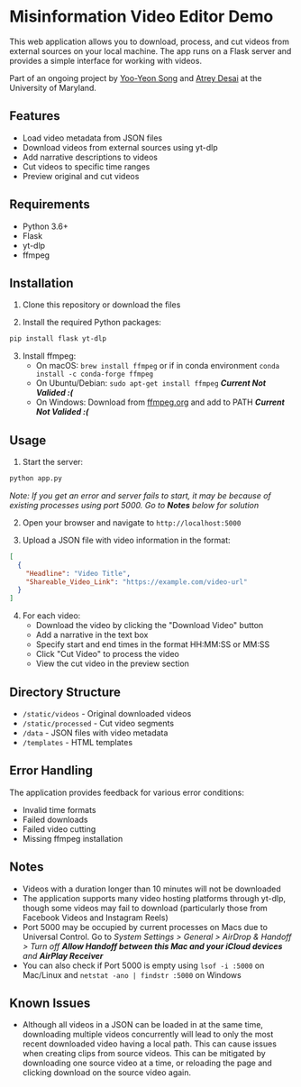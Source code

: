 # Misinformation Video Editor Demo

This web application allows you to download, process, and cut videos from external sources on your local machine. The app runs on a Flask server and provides a simple interface for working with videos.

Part of an ongoing project by [Yoo-Yeon Song](https://yysung.github.io/) and [Atrey Desai](https://atreydesai.github.io/) at the University of Maryland.

## Features

- Load video metadata from JSON files
- Download videos from external sources using yt-dlp
- Add narrative descriptions to videos
- Cut videos to specific time ranges
- Preview original and cut videos

## Requirements

- Python 3.6+
- Flask
- yt-dlp
- ffmpeg

## Installation

1. Clone this repository or download the files

2. Install the required Python packages:
```bash
pip install flask yt-dlp
```

3. Install ffmpeg:
   - On macOS: `brew install ffmpeg` or if in conda environment `conda install -c conda-forge ffmpeg`
   - On Ubuntu/Debian: `sudo apt-get install ffmpeg` ***Current Not Valided :(***
   - On Windows: Download from [ffmpeg.org](https://ffmpeg.org/download.html) and add to PATH ***Current Not Valided :(***

## Usage

1. Start the server:
```bash
python app.py
```
*Note: If you get an error and server fails to start, it may be because of existing processes using port 5000. Go to ***Notes*** below for solution*

2. Open your browser and navigate to `http://localhost:5000`

3. Upload a JSON file with video information in the format:
```json
[
  {
    "Headline": "Video Title",
    "Shareable_Video_Link": "https://example.com/video-url"
  }
]
```

4. For each video:
   - Download the video by clicking the "Download Video" button
   - Add a narrative in the text box
   - Specify start and end times in the format HH:MM:SS or MM:SS
   - Click "Cut Video" to process the video
   - View the cut video in the preview section

## Directory Structure

- `/static/videos` - Original downloaded videos
- `/static/processed` - Cut video segments
- `/data` - JSON files with video metadata
- `/templates` - HTML templates

## Error Handling

The application provides feedback for various error conditions:
- Invalid time formats
- Failed downloads
- Failed video cutting
- Missing ffmpeg installation

## Notes

- Videos with a duration longer than 10 minutes will not be downloaded
- The application supports many video hosting platforms through yt-dlp, though some videos may fail to download (particularly those from Facebook Videos and Instagram Reels)
- Port 5000 may be occupied by current processes on Macs due to Universal Control. Go to *System Settings > General > AirDrop & Handoff > Turn off ***Allow Handoff between this Mac and your iCloud devices*** and  ***AirPlay Receiver****
- You can also check if Port 5000 is empty using `lsof -i :5000` on Mac/Linux and `netstat -ano | findstr :5000` on Windows

## Known Issues

- Although all videos in a JSON can be loaded in at the same time, downloading multiple videos concurrently will lead to only the most recent downloaded video having a local path. This can cause issues when creating clips from source videos. This can be mitigated by downloading one source video at a time, or reloading the page and clicking download on the source video again. 